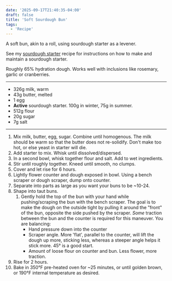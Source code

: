 ```yaml
---
date: '2025-09-17T21:40:35-04:00'
draft: false
title: 'Soft Sourdough Bun'
tags:
  - 'Recipe'
---
```


A soft bun, akin to a roll, using sourdough starter as a levener.

See my [sourdough starter](/blog/recipes/sourdough_starter/) recipe for
instructions on how to make and maintain a sourdough starter.

Roughly 65% hydration dough. Works well with inclusions like rosemary, garlic
or cranberries.

---

* 326g milk, warm
* 43g butter, melted
* 1 egg
* **Active** sourdough starter. 100g in winter, 75g in summer.
* 512g flour
* 20g sugar
* 7g salt

---

1. Mix milk, butter, egg, sugar. Combine until homogenous. The milk should be 
warm so that the butter does not re-solidify. Don't make too hot, or else 
yeast in starter will die.
2. Add starter to mix. Whisk until dissolved/dispersed.
3. In a second bowl, whisk together flour and salt. Add to wet ingredients.
4. Stir until roughly together. Kneed until smooth, no clumps.
5. Cover and let rise for 6 hours.
6. Lightly flower counter and dough exposed in bowl. Using a bench scraper or 
dough scraper, dump onto counter.
7. Separate into parts as large as you want your buns to be ~10-24.
8. Shape into taut buns. 
   1. Gently hold the top of the bun with your hand while pushing/scraping
   the bun with the bench scraper. The goal is to make the dough on the 
   outside tight by pulling it around the "front" of the bun, opposite the side
   pushed by the scraper. *Some* traction between the bun and the counter is 
   required for this maneuver. You are balancing:
      * Hand pressure down into the counter
      * Scraper angle. More 'flat', parallel to the counter, will lift the dough 
      up more, sticking less, whereas a steeper angle helps it stick more. 
      45° is a good start.
      * Amount of loose flour on counter and bun. Less flower, more traction.
9. Rise for 2 hours.
10. Bake in 350°F pre-heated oven for ~25 minutes, or until golden brown, or
190°F internal temperature as desired.